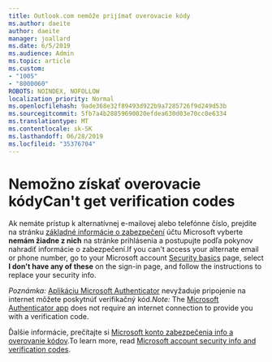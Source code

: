 ```yaml
---
title: Outlook.com nemôže prijímať overovacie kódy
ms.author: daeite
author: daeite
manager: joallard
ms.date: 6/5/2019
ms.audience: Admin
ms.topic: article
ms.custom:
- "1005"
- "8000060"
ROBOTS: NOINDEX, NOFOLLOW
localization_priority: Normal
ms.openlocfilehash: 9ade368e32f89493d922b9a7285726f9d249d53b
ms.sourcegitcommit: 5fb7a4b28859690020efdea630d03e70cc0e6334
ms.translationtype: MT
ms.contentlocale: sk-SK
ms.lasthandoff: 06/28/2019
ms.locfileid: "35376704"
---
```

# <a name="cant-get-verification-codes"></a><span data-ttu-id="77458-102">Nemožno získať overovacie kódy</span><span class="sxs-lookup"><span data-stu-id="77458-102">Can't get verification codes</span></span>

<span data-ttu-id="77458-103">Ak nemáte prístup k alternatívnej e-mailovej alebo telefónne číslo, prejdite na stránku [základné informácie o zabezpečení](https://account.microsoft.com/security) účtu Microsoft vyberte **nemám žiadne z nich** na stránke prihlásenia a postupujte podľa pokynov nahradiť informácie o zabezpečení.</span><span class="sxs-lookup"><span data-stu-id="77458-103">If you can't access your alternate email or phone number, go to your Microsoft account [Security basics](https://account.microsoft.com/security) page, select **I don't have any of these** on the sign-in page, and follow the instructions to replace your security info.</span></span>

<span data-ttu-id="77458-104">*Poznámka:* [Aplikáciu Microsoft Authenticator](https://go.microsoft.com/fwlink/?linkid=2016117) nevyžaduje pripojenie na internet môžete poskytnúť verifikačný kód.</span><span class="sxs-lookup"><span data-stu-id="77458-104">*Note:* The [Microsoft Authenticator app](https://go.microsoft.com/fwlink/?linkid=2016117) does not require an internet connection to provide you with a verification code.</span></span>

<span data-ttu-id="77458-105">Ďalšie informácie, prečítajte si [Microsoft konto zabezpečenia info a overovanie kódov](https://support.microsoft.com/help/12428/).</span><span class="sxs-lookup"><span data-stu-id="77458-105">To learn more, read [Microsoft account security info and verification codes](https://support.microsoft.com/help/12428/).</span></span>